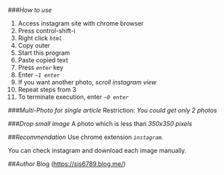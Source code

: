 ###*How to use*

1. Access instagram site with chrome browser
2. Press control-shift-i
3. Right click *`html`*
4. Copy outer
5. Start this program
6. Paste copied text
7. Press *`enter`* key
8. Enter *`~1 enter`*
9. If you want another photo, *scroll instagram view*
10. Repeat steps from 3
11. To terminate execution, enter *`~0 enter`*

###*Multi-Photo for single article*
Restriction: _You could get only 2 photos_ 

###*Drop small image*
A photo which is less than *350x350 pixels*

##*Recommendation*
Use chrome extension *`instagram`*.

You can check instagram and download each image manually.

##*Author*
Blog (https://sis6789.blog.me/)

